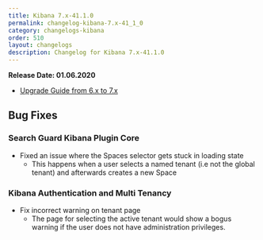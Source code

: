 ```yaml
---
title: Kibana 7.x-41.1.0
permalink: changelog-kibana-7.x-41_1_0
category: changelogs-kibana
order: 510
layout: changelogs
description: Changelog for Kibana 7.x-41.1.0	
---
```


<!--- Copyright 2020 floragunn GmbH -->

**Release Date: 01.06.2020**

* [Upgrade Guide from 6.x to 7.x](../_docs_installation/installation_upgrading_6_7.md)

## Bug Fixes

### Search Guard Kibana Plugin Core

* Fixed an issue where the Spaces selector gets stuck in loading state
  * This happens when a user selects a named tenant (i.e not the global tenant) and afterwards creates a new Space
<p />


### Kibana Authentication and Multi Tenancy

* Fix incorrect warning on tenant page
  * The page for selecting the active tenant would show a bogus warning if the user does not have administration privileges.
<p />